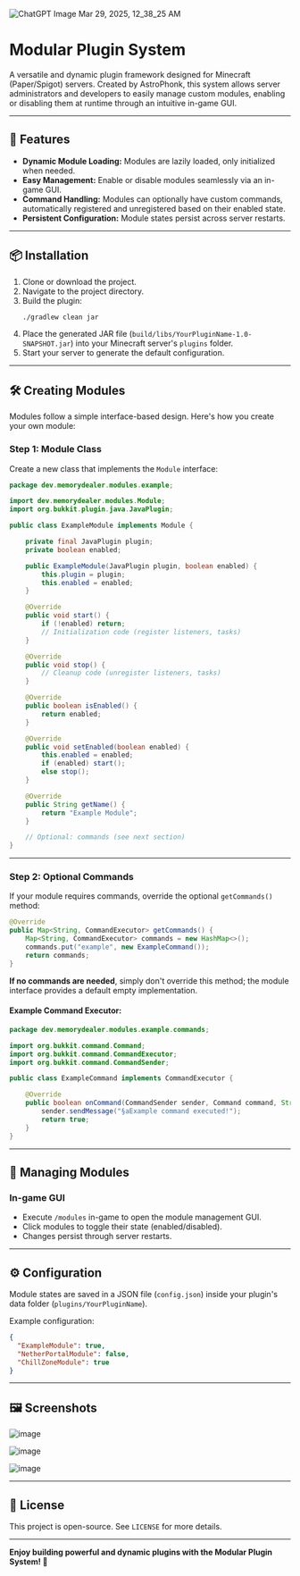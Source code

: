 

![ChatGPT Image Mar 29, 2025, 12_38_25 AM](https://github.com/user-attachments/assets/d2e8cbf0-5bf6-40e6-b3b8-67137ad1680e)



# Modular Plugin System

A versatile and dynamic plugin framework designed for Minecraft (Paper/Spigot) servers. Created by AstroPhonk, this system allows server administrators and developers to easily manage custom modules, enabling or disabling them at runtime through an intuitive in-game GUI.

---

## 🚀 Features

- **Dynamic Module Loading:** Modules are lazily loaded, only initialized when needed.
- **Easy Management:** Enable or disable modules seamlessly via an in-game GUI.
- **Command Handling:** Modules can optionally have custom commands, automatically registered and unregistered based on their enabled state.
- **Persistent Configuration:** Module states persist across server restarts.

---

## 📦 Installation

1. Clone or download the project.
2. Navigate to the project directory.
3. Build the plugin:
   ```bash
   ./gradlew clean jar
   ```
4. Place the generated JAR file (`build/libs/YourPluginName-1.0-SNAPSHOT.jar`) into your Minecraft server's `plugins` folder.
5. Start your server to generate the default configuration.

---

## 🛠 Creating Modules

Modules follow a simple interface-based design. Here's how you create your own module:

### Step 1: Module Class

Create a new class that implements the `Module` interface:

```java
package dev.memorydealer.modules.example;

import dev.memorydealer.modules.Module;
import org.bukkit.plugin.java.JavaPlugin;

public class ExampleModule implements Module {

    private final JavaPlugin plugin;
    private boolean enabled;

    public ExampleModule(JavaPlugin plugin, boolean enabled) {
        this.plugin = plugin;
        this.enabled = enabled;
    }

    @Override
    public void start() {
        if (!enabled) return;
        // Initialization code (register listeners, tasks)
    }

    @Override
    public void stop() {
        // Cleanup code (unregister listeners, tasks)
    }

    @Override
    public boolean isEnabled() {
        return enabled;
    }

    @Override
    public void setEnabled(boolean enabled) {
        this.enabled = enabled;
        if (enabled) start();
        else stop();
    }

    @Override
    public String getName() {
        return "Example Module";
    }

    // Optional: commands (see next section)
}
```

---

### Step 2: Optional Commands

If your module requires commands, override the optional `getCommands()` method:

```java
@Override
public Map<String, CommandExecutor> getCommands() {
    Map<String, CommandExecutor> commands = new HashMap<>();
    commands.put("example", new ExampleCommand());
    return commands;
}
```

**If no commands are needed**, simply don't override this method; the module interface provides a default empty implementation.

#### Example Command Executor:

```java
package dev.memorydealer.modules.example.commands;

import org.bukkit.command.Command;
import org.bukkit.command.CommandExecutor;
import org.bukkit.command.CommandSender;

public class ExampleCommand implements CommandExecutor {

    @Override
    public boolean onCommand(CommandSender sender, Command command, String label, String[] args) {
        sender.sendMessage("§aExample command executed!");
        return true;
    }
}
```

---

## 🔄 Managing Modules

### In-game GUI

- Execute `/modules` in-game to open the module management GUI.
- Click modules to toggle their state (enabled/disabled).
- Changes persist through server restarts.

---

## ⚙️ Configuration

Module states are saved in a JSON file (`config.json`) inside your plugin's data folder (`plugins/YourPluginName`).

Example configuration:
```json
{
  "ExampleModule": true,
  "NetherPortalModule": false,
  "ChillZoneModule": true
}
```

---

## 🖼️ Screenshots

![image](https://github.com/user-attachments/assets/dba3edb7-7d37-49aa-9646-02d14d48735c)

![image](https://github.com/user-attachments/assets/7fd94b0b-ab04-4e97-b134-c8f3896a7911)

![image](https://github.com/user-attachments/assets/057ee431-a1b6-42af-91fa-8eb866fb428b)


---

## 📜 License

This project is open-source. See `LICENSE` for more details.

---

**Enjoy building powerful and dynamic plugins with the Modular Plugin System! 🎉**
